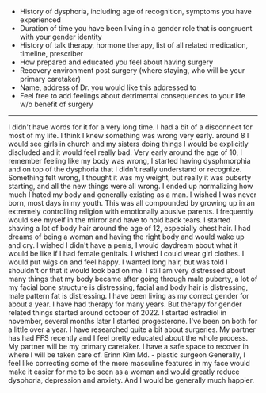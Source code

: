 - History of dysphoria, including age of recognition, symptoms you have experienced
- Duration of time you have been living in a gender role that is congruent with your gender identity
- History of talk therapy, hormone therapy, list of all related medication, timeline, prescriber
- How prepared and educated you feel about having surgery
- Recovery environment post surgery (where staying, who will be your primary caretaker)
- Name, address of Dr. you would like this addressed to
- Feel free to add feelings about detrimental consequences to your life w/o benefit of surgery

---

I didn't have words for it for a very long time. I had a bit of a disconnect for most of my life. I think I knew something was wrong very early. around 8 I would see girls in church and my sisters doing things I would be explicitly discluded and it would feel really bad. Very early around the age of 10, I remember feeling like my body was wrong, I started having dysphmorphia and on top of the dysphoria that I didn't really understand or recognize. Something felt wrong, I thought it was my weight, but really it was puberty starting, and all the new things were all wrong. I ended up normalizing how much I hated my body and generally existing as a man. I wished I was never born, most days in my youth. This was all compounded by growing up in an extremely controlling religion with emotionally abusive parents. I frequently would see myself in the mirror and have to hold back tears. I started shaving a lot of body hair around the age of 12, especially chest hair. I had dreams of being a woman and having the right body and would wake up and cry. I wished I didn't have a penis, I would daydream about what it would be like if I had female genitals. I wished I could wear girl clothes. I would put wigs on and feel happy. I wanted long hair, but was told I shouldn't or that it would look bad on me. I still am very distressed about many things that my body became after going through male puberty, a lot of my facial bone structure is distressing, facial and body hair is distressing, male pattern fat is distressing. 
I have been living as my correct gender for about a year.
I have had therapy for many years. But therapy for gender related things started around october of 2022. I started estradiol in november, several months later I started progesterone. I've been on both for a little over a year.
I have researched quite a bit about surgeries. My partner has had FFS recently and I feel pretty educated about the whole process.
My partner will be my primary caretaker. I have a safe space to recover in where I will be taken care of.
Erinn Kim Md. - plastic surgeon
Generally, I feel like correcting some of the more masculine features in my face would make it easier for me to be seen as a woman and would greatly reduce dysphoria, depression and anxiety. And I would be generally much happier.
